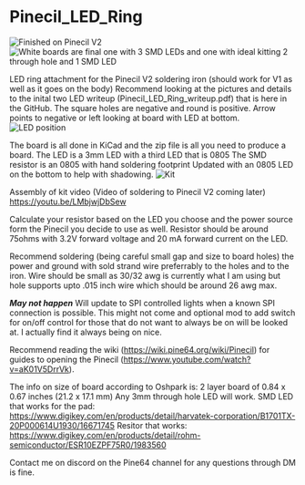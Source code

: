 # Pinecil_LED_Ring
![Finished on Pinecil V2](https://user-images.githubusercontent.com/11600701/229526712-a325feed-b0db-4e21-88da-b15dfb0e2050.jpg)
![White boards are final one with 3 SMD LEDs and one with ideal kitting 2 through hole and 1 SMD LED](https://user-images.githubusercontent.com/11600701/229527973-ac94ad17-4ff0-4593-b01a-694673d7ccf6.jpg)

LED ring attachment for the Pinecil V2 soldering iron (should work for V1 as well as it goes on the body)
Recommend looking at the pictures and details to the inital two LED writeup (Pinecil_LED_Ring_writeup.pdf) that is here in the GitHub. The square holes are negative and round is positive. Arrow points to negative or left looking at board with LED at bottom.
![LED position](https://user-images.githubusercontent.com/11600701/229527044-bc8cfd04-92c3-4f6d-9502-6295e74ce870.jpg)

The board is all done in KiCad and the zip file is all you need to produce a board. 
The LED is a 3mm LED with a third LED that is 0805
The SMD resistor is an 0805 with hand soldering footprint
Updated with an 0805 LED on the bottom to help with shadowing.
![Kit](https://user-images.githubusercontent.com/11600701/229527068-05a625a5-869c-4610-959b-0d75b36e5cd8.jpg)

Assembly of kit video (Video of soldering to Pinecil V2 coming later)
https://youtu.be/LMbjwjDbSew

Calculate your resistor based on the LED you choose and the power source form the Pinecil you decide to use as well. Resistor should be around 75ohms with 3.2V forward voltage and 20 mA forward current on the LED.

Recommend soldering (being careful small gap and size to board holes) the power and ground with sold strand wire preferrably to the holes and to the iron. Wire should be small as 30/32 awg is currently what I am using but hole supports upto .015 inch wire which should be around 26 awg max.

***May not happen*** Will update to SPI controlled lights when a known SPI connection is possible. This might not come and optional mod to add switch for on/off control for those that do not want to always be on will be looked at. I actually find it always being on nice.

Recommend reading the wiki (https://wiki.pine64.org/wiki/Pinecil) for guides to opening the Pinecil (https://www.youtube.com/watch?v=aK01V5DrrVk).

The info on size of board according to Oshpark is: 2 layer board of 0.84 x 0.67 inches (21.2 x 17.1 mm)
Any 3mm through hole LED will work.
SMD LED that works for the pad: https://www.digikey.com/en/products/detail/harvatek-corporation/B1701TX-20P000614U1930/16671745
Resitor that works: https://www.digikey.com/en/products/detail/rohm-semiconductor/ESR10EZPF75R0/1983560

Contact me on discord on the Pine64 channel for any questions through DM is fine.
